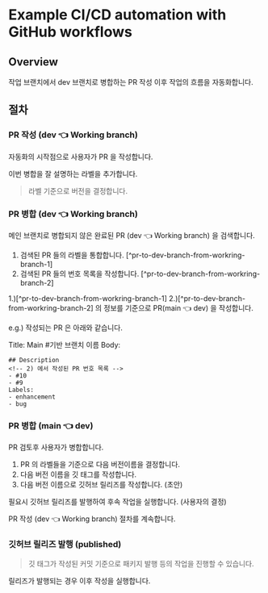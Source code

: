 # Example CI/CD automation with GitHub workflows

## Overview

작업 브랜치에서 dev 브랜치로 병합하는 PR 작성 이후 작업의 흐름을 자동화합니다.

## 절차

### PR 작성 (dev 👈 Working branch)

자동화의 시작점으로 사용자가 PR 을 작성합니다.

이번 병합을 잘 설명하는 라벨을 추가합니다.

> 라벨 기준으로 버전을 결정합니다.

### PR 병합 (dev 👈 Working branch)

메인 브랜치로 병합되지 않은 완료된 PR (dev 👈 Working branch) 을 검색합니다.

1. 검색된 PR 들의 라벨을 통합합니다. [^pr-to-dev-branch-from-workring-branch-1]
2. 검색된 PR 들의 번호 목록을 작성합니다. [^pr-to-dev-branch-from-workring-branch-2]

1.)[^pr-to-dev-branch-from-workring-branch-1] 2.)[^pr-to-dev-branch-from-workring-branch-2] 의 정보를 기준으로 PR(main 👈 dev) 을 작성합니다.

e.g.)
작성되는 PR 은 아래와 같습니다.

Title: Main #기반 브랜치 이름
Body:

```makrdown
## Description
<!-- 2) 에서 작성된 PR 번호 목록 -->
- #10
- #9
Labels:
- enhancement
- bug
```

### PR 병합 (main 👈 dev)

PR 검토후 사용자가 병합합니다.

1. PR 의 라벨들을 기준으로 다음 버전이름을 결정합니다.
2. 다음 버전 이름을 깃 태그를 작성합니다.
3. 다음 버전 이름으로 깃허브 릴리즈를 작성합니다. (초안)

필요시 깃허브 릴리즈를 발행하여 후속 작업을 실행합니다. (사용자의 결정)

PR 작성 (dev 👈 Working branch) 절차를 계속합니다.

### 깃허브 릴리즈 발행 (published)

> 깃 태그가 작성된 커밋 기준으로 패키지 발행 등의 작업을 진행할 수 있습니다.

릴리즈가 발행되는 경우 이후 작성을 실행합니다.
